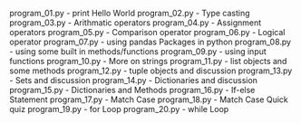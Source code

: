 program_01.py - print Hello World
program_02.py - Type casting
program_03.py - Arithmatic operators
program_04.py - Assignment operators
program_05.py - Comparison operator
program_06.py - Logical operator
program_07.py - using pandas Packages in python
program_08.py - using some built in methods/functions
program_09.py - using input functions
program_10.py - More on strings
program_11.py - list objects and some methods
program_12.py - tuple objects and discussion
program_13.py - Sets and discussion
program_14.py - Dictionaries and discussion
program_15.py - Dictionaries and Methods
program_16.py - If-else Statement
program_17.py - Match Case
program_18.py - Match Case Quick quiz
program_19.py - for Loop
program_20.py - while Loop